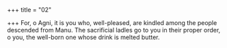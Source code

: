 +++
title = "02"

+++
For, o Agni, it is you who, well-pleased, are kindled among the people  descended from Manu.
The sacrificial ladles go to you in their proper order, o you, the well-born  one whose drink is melted butter.
